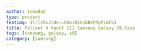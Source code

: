 ```yaml
---
author: tokodab
type: product
featimg: 1lrlsNuJtdn-L6Ooi8VHJAB4PMpP1AFbI
title: Fallout 4 Vault 111 Samsung Galaxy S9 Case
tags: [samsung, galaxy, s9]
category: [samsung]
---
```


